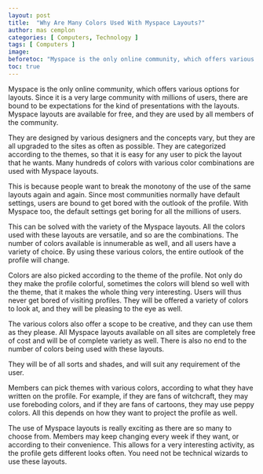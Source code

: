 ```yaml
---
layout: post
title:  "Why Are Many Colors Used With Myspace Layouts?"
author: mas cemplon
categories: [ Computers, Technology ]
tags: [ Computers ]
image: 
beforetoc: "Myspace is the only online community, which offers various options for layouts. Since it is a very large community with millions of users, there are bound to be expectations for the kind of presentations with the layouts.."
toc: true
---
```






Myspace is the only online community, which offers various options for layouts. Since it is a very large community with millions of users, there are bound to be expectations for the kind of presentations with the layouts. Myspace layouts are available for free, and they are used by all members of the community.

They are designed by various designers and the concepts vary, but they are all upgraded to the sites as often as possible. They are categorized according to the themes, so that it is easy for any user to pick the layout that he wants. Many hundreds of colors with various color combinations are used with Myspace layouts.

This is because people want to break the monotony of the use of the same layouts again and again. Since most communities normally have default settings, users are bound to get bored with the outlook of the profile. With Myspace too, the default settings get boring for all the millions of users. 

This can be solved with the variety of the Myspace layouts. All the colors used with these layouts are versatile, and so are the combinations. The number of colors available is innumerable as well, and all users have a variety of choice. By using these various colors, the entire outlook of the profile will change.

Colors are also picked according to the theme of the profile. Not only do they make the profile colorful, sometimes the colors will blend so well with the theme, that it makes the whole thing very interesting. Users will thus never get bored of visiting profiles. They will be offered a variety of colors to look at, and they will be pleasing to the eye as well.

The various colors also offer a scope to be creative, and they can use them as they please. All Myspace layouts available on all sites are completely free of cost and will be of complete variety as well. There is also no end to the number of colors being used with these layouts. 

They will be of all sorts and shades, and will suit any requirement of the user.

Members can pick themes with various colors, according to what they have written on the profile. For example, if they are fans of witchcraft, they may use foreboding colors, and if they are fans of cartoons, they may use peppy colors. All this depends on how they want to project the profile as well. 

The use of Myspace layouts is really exciting as there are so many to choose from. Members may keep changing every week if they want, or according to their convenience. This allows for a very interesting activity, as the profile gets different looks often. You need not be technical wizards to use these layouts.


